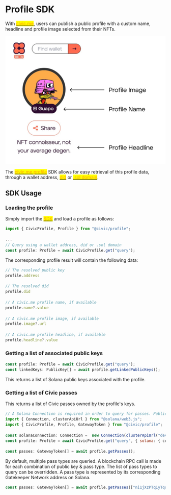 # Profile SDK

With [<mark style="color:orange;">civic.me</mark>](https://civic.me), users can publish a public profile with a custom name, headline and profile image selected from their NFTs.

![](../.gitbook/assets/Civic-Me-Profile.png)

The [<mark style="color:orange;">civic.me profile</mark>](https://www.npmjs.com/package/@civic/profile) SDK allows for easy retrieval of this profile data, through a wallet address, [<mark style="color:orange;">did</mark>](https://did.civic.com/) or [<mark style="color:orange;">.sol domain</mark>](https://naming.bonfida.org/).

## SDK Usage

### Loading the profile

Simply import the [<mark style="color:orange;">SDK</mark>](https://www.npmjs.com/package/@civic/profile) and load a profile as follows:

```javascript
import { CivicProfile, Profile } from "@civic/profile";

...
// Query using a wallet address, did or .sol domain
const profile: Profile = await CivicProfile.get("query");
```

The corresponding profile result will contain the following data:

```javascript
// The resolved public key
profile.address

// The resolved did
profile.did

// A civic.me profile name, if available
profile.name?.value

// A civic.me profile image, if available
profile.image?.url

// A civic.me profile headline, if available
profile.headline?.value
```

### Getting a list of associated public keys

```javascript
const profile: Profile = await CivicProfile.get("query");
const linkedKeys: PublicKey[] = await profile.getLinkedPublicKeys();
```

This returns a list of Solana public keys associated with the profile.

### Getting a list of Civic passes

This returns a list of Civic passes owned by the profile's keys.

```javascript
// A Solana Connection is required in order to query for passes. Public devnet used as an example here:
import { Connection, clusterApiUrl } from "@solana/web3.js";
import { CivicProfile, Profile, GatewayToken } from "@civic/profile";

const solanaConnection: Connection =  new Connection(clusterApiUrl("devnet"));
const profile: Profile = await CivicProfile.get("query", { solana: { connection }});

const passes: GatewayToken[] = await profile.getPasses();
```

By default, multiple pass types are queried. A blockchain RPC call is made for each combination of public key & pass type. The list of pass types to query can be overridden. A pass type is represented by its corresponding Gatekeeper Network address on Solana.

```javascript
const passes: GatewayToken[] = await profile.getPasses(["ni1jXzPTq1yTqo67tUmVgnp22b1qGAAZCtPmHtskqYG"]);
```
